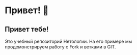 # Привет! 👋
## Привет тебе!
Это учебный репозиторий Нетологии. На его примере мы продемонстрируем работу с Fork и ветками в GIT. 